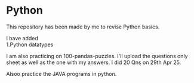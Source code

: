 # Python  
This repository has been made by me to revise Python basics.  

I have added   
1.Python datatypes   

I am also practicing on 100-pandas-puzzles. I'll upload the questions only sheet as well as the one with my answers. 
I did 20 Qns on 29th Apr 25.


Alsoo practice the JAVA programs in python.
